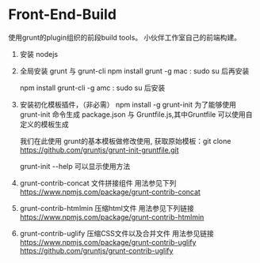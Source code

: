 Front-End-Build
==============

使用grunt的plugin组织的前段build tools。 小伙伴工作室自己的前端构建。


1. 安装 nodejs 

2. 全局安装 grunt 与 grunt-cli
	npm install grunt -g
	mac : sudo su 后再安装
  
  	npm install grunt-cli -g 
  	amc : sudo su 后安装
3. 安装初化模板插件，（非必需）
	npm install -g grunt-init 
	为了能够使用 grunt-init 命令生成 package.json 与 Gruntfile.js,其中Gruntfile 可以使用自定义的模板生成

	我们在此使用 grunt的基本模板做修改使用,
	获取原始模板：git clone https://github.com/gruntjs/grunt-init-gruntfile.git
	
	grunt-init --help 可以显示使用方法
4. grunt-contrib-concat 文件拼接组件
	用法参见下列 
	https://www.npmjs.com/package/grunt-contrib-concat
5. grunt-contrib-htmlmin 压缩html文件
	用法参见下列链接
	https://www.npmjs.com/package/grunt-contrib-htmlmin
6. grunt-contrib-uglify 压缩CSS文件以及合并文件
	用法参见链接
	https://www.npmjs.com/package/grunt-contrib-uglify
	https://github.com/gruntjs/grunt-contrib-uglify



